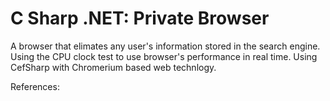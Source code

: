 # C Sharp .NET: Private Browser

A browser that elimates any user's information stored in the search engine. Using the CPU clock test to use browser's performance in real time. Using CefSharp with Chromerium based web technlogy.

References:


